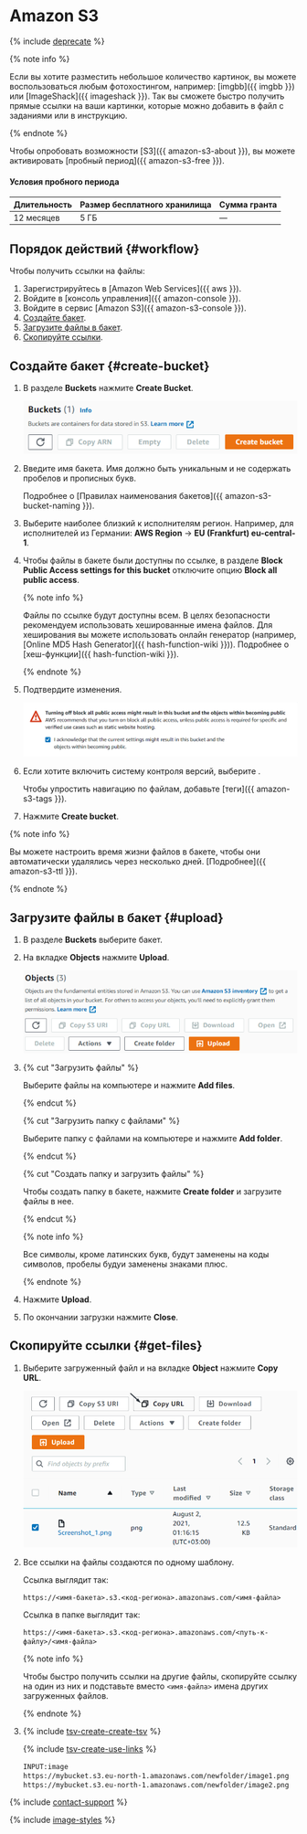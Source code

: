 # Amazon S3

{% include [deprecate](../../_includes/deprecate.md) %}

{% note info %}

Если вы хотите разместить небольшое количество картинок, вы можете воспользоваться любым фотохостингом, например: [imgbb]({{ imgbb }}) или [ImageShack]({{ imageshack }}). Так вы сможете быстро получить прямые ссылки на ваши картинки, которые можно добавить в файл с заданиями или в инструкцию.

{% endnote %}

Чтобы опробовать возможности [S3]({{ amazon-s3-about }}), вы можете активировать [пробный период]({{ amazon-s3-free }}).

#### Условия пробного периода

Длительность | Размер бесплатного хранилища | Сумма гранта
----- | ----- | -----
12 месяцев | 5 ГБ | —

## Порядок действий {#workflow}

Чтобы получить ссылки на файлы:

1. Зарегистрируйтесь в [Amazon Web Services]({{ aws }}).
1. Войдите в [консоль управления]({{ amazon-console }}).
1. Войдите в сервис [Amazon S3]({{ amazon-s3-console }}).
1. [Создайте бакет](#create-bucket).
1. [Загрузите файлы в бакет](#upload).
1. [Скопируйте ссылки](#get-files).

## Создайте бакет {#create-bucket}

1. В разделе **Buckets** нажмите **Create Bucket**.

    ![](../_images/tutorials/cloud-storage/amazon/create-bucket.png)

1. Введите имя бакета. Имя должно быть уникальным и не содержать пробелов и прописных букв.

    Подробнее о [Правилах наименования бакетов]({{ amazon-s3-bucket-naming }}).

1. Выберите наиболее близкий к исполнителям регион. Например, для исполнителей из Германии: **AWS Region** → **EU (Frankfurt) eu-central-1**.

1. Чтобы файлы в бакете были доступны по ссылке, в разделе **Block Public Access settings for this bucket** отключите опцию **Block all public access**.

    {% note info %}

    Файлы по ссылке будут доступны всем. В целях безопасности рекомендуем использовать хешированные имена файлов. Для хеширования вы можете использовать онлайн генератор (например, [Online MD5 Hash Generator]({{ hash-function-wiki }})). Подробнее о [хеш-функции]({{ hash-function-wiki }}).

    {% endnote %}

1. Подтвердите изменения.

    ![](../_images/tutorials/cloud-storage/amazon/accept-privacy.png)

1. Если хотите включить систему контроля версий, выберите .

    Чтобы упростить навигацию по файлам, добавьте [теги]({{ amazon-s3-tags }}).

1. Нажмите **Create bucket**.

{% note info %}

Вы можете настроить время жизни файлов в бакете, чтобы они автоматически удалялись через несколько дней. [Подробнее]({{ amazon-s3-ttl }}).

{% endnote %}

## Загрузите файлы в бакет {#upload}

1. В разделе **Buckets** выберите бакет.

1. На вкладке **Objects** нажмите **Upload**.

    ![](../_images/tutorials/cloud-storage/amazon/upload.png)

1. {% cut "Загрузить файлы" %}

    Выберите файлы на компьютере и нажмите **Add files**.

    {% endcut %}

    {% cut "Загрузить папку с файлами" %}

    Выберите папку с файлами на компьютере и нажмите **Add folder**.

    {% endcut %}

    {% cut "Создать папку и загрузить файлы" %}

    Чтобы создать папку в бакете, нажмите **Create folder** и загрузите файлы в нее.

    {% endcut %}

    {% note info %}

    Все символы, кроме латинских букв, будут заменены на коды символов, пробелы будуи заменены знаками плюс.

    {% endnote %}

1. Нажмите **Upload**.

1. По окончании загрузки нажмите **Close**.

## Скопируйте ссылки {#get-files}

1. Выберите загруженный файл и на вкладке **Object** нажмите **Copy URL**.

    ![](../_images/tutorials/cloud-storage/amazon/overview.png)

1. Все ссылки на файлы создаются по одному шаблону.

    Ссылка выглядит так:

    ```plaintext
    https://<имя-бакета>.s3.<код-региона>.amazonaws.com/<имя-файла>
    ```

    Ссылка в папке выглядит так:

    ```plaintext
    https://<имя-бакета>.s3.<код-региона>.amazonaws.com/<путь-к-файлу>/<имя-файла>
    ```

    {% note info %}

    Чтобы быстро получить ссылки на другие файлы, скопируйте ссылку на один из них и подставьте вместо `<имя-файла>` имена других загруженных файлов.

    {% endnote %}

1. {% include [tsv-create-create-tsv](../_includes/concepts/cloud-storage/id-tsv-create/create-tsv.md) %}

    {% include [tsv-create-use-links](../_includes/concepts/cloud-storage/id-tsv-create/use-links.md) %}

    ```plaintext
    INPUT:image
    https://mybucket.s3.eu-north-1.amazonaws.com/newfolder/image1.png
    https://mybucket.s3.eu-north-1.amazonaws.com/newfolder/image2.png
    ```

{% include [contact-support](../_includes/contact-support.md) %}

{% include [image-styles](../../../_includes/image-styles-internal.md) %}